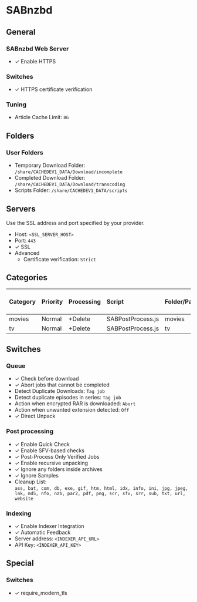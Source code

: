 # SABnzbd

## General

### SABnzbd Web Server

  * ✓ Enable HTTPS

### Switches

  * ✓ HTTPS certificate verification

### Tuning

  * Article Cache Limit: `8G`

## Folders

### User Folders

  * Temporary Download Folder: `/share/CACHEDEV1_DATA/Download/incomplete`
  * Completed Download Folder: `/share/CACHEDEV1_DATA/Download/transcoding`
  * Scripts Folder: `/share/CACHEDEV1_DATA/scripts`

## Servers

  Use the SSL address and port specified by your provider.

  * Host: `<SSL_SERVER_HOST>`
  * Port: `443`
  * ✓ SSL
  * Advanced
    * Certificate verification: `Strict`

## Categories

|Category |Priority |Processing |Script            |Folder/Path |Indexer Categories / Groups |
|:--      |:--      |:--        |:--               |:--         |:--                         |
|movies   |Normal   |+Delete    |SABPostProcess.js |movies      |Movies                      |
|tv       |Normal   |+Delete    |SABPostProcess.js |tv          |TV                          |

## Switches

### Queue

  * ✓ Check before download
  * ✓ Abort jobs that cannot be completed
  * Detect Duplicate Downloads: `Tag job`
  * Detect duplicate episodes in series: `Tag job`
  * Action when encrypted RAR is downloaded: `Abort`
  * Action when unwanted extension detected: `Off`
  * ✓ Direct Unpack

### Post processing

  * ✓ Enable Quick Check
  * ✓ Enable SFV-based checks
  * ✓ Post-Process Only Verified Jobs
  * ✓ Enable recursive unpacking
  * ✓ Ignore any folders inside archives
  * ✓ Ignore Samples
  * Cleanup List:<br>
    `ass, bat, com, db, exe, gif, htm, html, idx, info, ini, jpg, jpeg, lnk, md5,
     nfo, nzb, par2, pdf, png, scr, sfv, srr, sub, txt, url, website`

### Indexing

  * ✓ Enable Indexer Integration
  * ✓ Automatic Feedback
  * Server address: `<INDEXER_API_URL>`
  * API Key: `<INDEXER_API_KEY>`

## Special

### Switches

  * ✓ require_modern_tls
